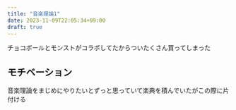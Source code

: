 ```yaml
---
title: "音楽理論1"
date: 2023-11-09T22:05:34+09:00
draft: true
---
```


チョコボールとモンストがコラボしてたからついたくさん買ってしまった

## モチベーション

音楽理論をまじめにやりたいとずっと思っていて楽典を積んでいたがこの際に片付ける
